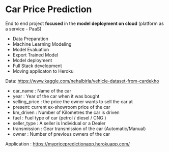 # Car Price Prediction

End to end project **focused** in the **model deployment on cloud** (platform as a service - PaaS) 

- Data Preparation
- Machine Learning Modeling
- Model Evaluation
- Export Trained Model 
- Model deployment
- Full Stack development 
- Moving applicaton to Heroku  

Data: https://www.kaggle.com/nehalbirla/vehicle-dataset-from-cardekho

- car_name : Name of the car 
- year : Year of the car when it was bought 
- selling_price : the price the owner wants to sell the car at 
- present: current ex-showroom price of the car
- km_driven : Number of Kilometres the car is driven
- fuel : Fuel type of car (petrol / diesel / CNG )
- seller_type : A seller is Individual or a Dealer
- transmission : Gear transmission of the car (Automatic/Manual)
- owner : Number of previous owners of the car

Application : https://mypricepredictionapp.herokuapp.com/

